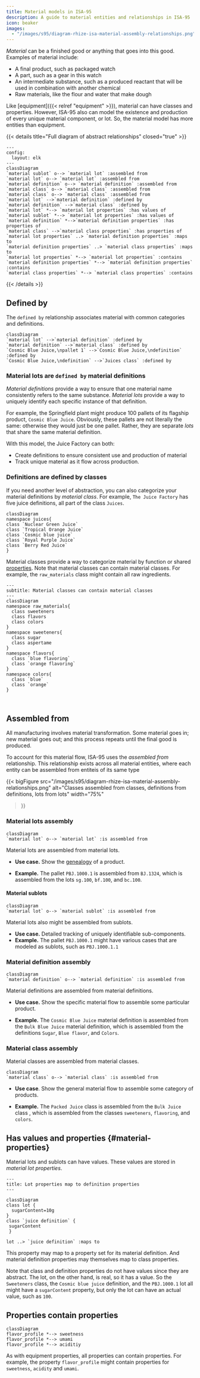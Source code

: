 ```yaml
---
title: Material models in ISA-95
description: A guide to material entities and relationships in ISA-95
icon: beaker
images: 
  - "/images/s95/diagram-rhize-isa-material-assembly-relationships.png"
---
```


_Material_ can be a finished good or anything that goes into this good.
Examples of material include:
- A final product, such as packaged watch
- A part, such as a gear in this watch 
- An intermediate substance, such as a produced reactant that will be used in combination with another chemical
- Raw materials, like the flour and water that make dough

Like [equipment]({{< relref "equipment" >}}), material can have classes and properties.
However, ISA-95 also can model the existence and production of every unique material component, or lot.
So, the material model has more entities than equipment.


{{< details title="Full diagram of abstract relationships" closed="true" >}}

```mermaid
---
config:
  layout: elk
---
classDiagram
`material sublot` o--> `material lot` :assembled from
`material lot` o--> `material lot` :assembled from
`material definition` o--> `material definition` :assembled from
`material class` o--> `material class` :assembled from
`material class` o--> `material class` :assembled from
`material lot` -->`material definition` :defined by
`material definition` -->`material class` :defined by
`material lot` *--> `material lot properties` :has values of
`material sublot` *--> `material lot properties` :has values of
`material definition` *-->`material definition properties` :has properties of
`material class` -->`material class properties` :has properties of
`material lot properties` ..> `material definition properties` :maps to
`material definition properties` ..> `material class properties` :maps to
`material lot properties` *--> `material lot properties` :contains
`material definition properties` *--> `material definition properties` :contains
`material class properties` *--> `material class properties` :contains
```

{{< /details >}}

## Defined by

The `defined by` relationship associates material with common categories and definitions. 

```mermaid
classDiagram
`material lot` -->`material definition` :defined by
`material definition` -->`material class` :defined by
`Cosmic Blue Juice,\npallet 1` -->`Cosmic Blue Juice,\ndefinition` :defined by
`Cosmic Blue Juice,\ndefinition` -->`Juices class` :defined by
```

### Material lots are `defined by` material definitions

_Material definitions_ provide a way to ensure that one material name consistently refers to the same substance.
_Material lots_ provide a way to uniquely identify each specific instance of that definition.

For example, the Springfield plant might produce 100 pallets of its flagship product, `Cosmic Blue Juice`.
Obviously, these pallets are not literally the same: otherwise they would just be one pallet.
Rather, they are separate _lots_ that share the same material definition.


With this model, the Juice Factory can both:
- Create definitions to ensure consistent use and production of material
- Track unique material as it flow across production.

### Definitions are defined by classes

If you need another level of abstraction, you can also categorize your material definitions by _material class_.
For example, `The Juice Factory` has five juice definitions, all part of the class `Juices`.

```mermaid
classDiagram
namespace juices{
class `Nuclear Green Juice`
class `Tropical Orange Juice`
class `Cosmic blue juice`
class `Royal Purple Juice`
class `Berry Red Juice`
}

```

Material classes provide a way to categorize material by function or shared [properties]({#material-properties}).
Note that material classes can contain material classes. For example, the `raw_materials` class might contain all raw ingredients.

```mermaid
---
subtitle: Material classes can contain material classes
---
classDiagram
namespace raw_materials{
  class sweeteners
  class flavors
  class colors
}
namespace sweeteners{
  class sugar
  class aspertame
}
namespace flavors{
  class `blue flavoring`
  class `orange flavoring`
}
namespace colors{
  class `blue`
  class `orange`
}



```


## Assembled from


All manufacturing involves material transformation.
Some material goes in; new material goes out; and this process repeats until the final good is produced.

To account for this material flow, ISA-95 uses the _assembled from_ relationship.
This relationship exists across all material entities, where each entity can be assembled from entiteis of its same type


{{< bigFigure
src="/images/s95/diagram-rhize-isa-material-assembly-relationships.png"
alt="Classes assembled from classes, definitions from definitions, lots from lots"
width="75%"
>}}

### Material lots assembly

```mermaid
classDiagram
`material lot` o--> `material lot` :is assembled from
```

Material lots are assembled from material lots.

- **Use case.** Show the [genealogy](/use-cases/genealogy) of a product.

- **Example.** The pallet `PBJ.1000.1` is assembled from `BJ.1324`, which is assembled from the lots `sg.100`, `bf.100`, and `bc.100`.

#### Material sublots

```mermaid
classDiagram
`material lot` o--> `material sublot` :is assembled from
```

Material lots also might be assembled from sublots.

* **Use case.**  Detailed tracking of uniquely identifiable sub-components.
* **Example.** The pallet `PBJ.1000.1` might have various cases that are modeled as sublots, such as `PBJ.1000.1.1`

### Material definition assembly 
  
```mermaid
classDiagram
`material definition` o--> `material definition` :is assembled from
```

Material definitions are assembled from material definitions. 

- **Use case.** Show the specific material flow to assemble some particular product.

- **Example.** The `Cosmic Blue Juice` material definition is assembled from the `Bulk Blue Juice` material definition, which is assembled from the definitions `Sugar`, `Blue flavor`, and `Colors`.


### Material class assembly

Material classes are assembled from material classes.

```mermaid
classDiagram
`material class` o--> `material class` :is assembled from
```

- **Use case**. Show the general material flow to assemble some category of products.

- **Example.** The `Packed Juice` class is assembled from the `Bulk Juice` class , which is assembled from the classes `sweeteners`, `flavoring`, and `colors`.

## Has values and properties {#material-properties}

Material lots and sublots can have values.
These values are stored in _material lot properties_.

```mermaid
---
title: Lot properties map to definition properties
---

classDiagram
class lot {
  sugarContent=10g
}
class `juice definition` {
 sugarContent
 }

lot ..> `juice definition` :maps to
```
  
This property may map to a property set for its material definition. And material definition properties may themselves map to class properties.

Note that class and definition properties do not have values since they are abstract. The lot, on the other hand, is real, so it has a value.
So the `Sweeteners` class, the `Cosmic blue juice` definition, and the `PBJ.1000.1` lot all might have a `sugarContent` property, but only the lot can have an actual value, such as `100`.


## Properties contain properties

```mermaid
classDiagram
flavor_profile *--> sweetness
flavor_profile *--> umami
flavor_profile *--> aciditiy

```

As with equipment properties, all properties can contain properties.
For example, the property `flavor_profile` might contain properties for `sweetness`, `acidity` and `umami`.
